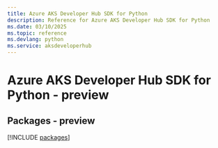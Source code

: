 ```yaml
---
title: Azure AKS Developer Hub SDK for Python
description: Reference for Azure AKS Developer Hub SDK for Python
ms.date: 03/10/2025
ms.topic: reference
ms.devlang: python
ms.service: aksdeveloperhub
---
```

# Azure AKS Developer Hub SDK for Python - preview
## Packages - preview
[!INCLUDE [packages](aks-developer-hub-index.md)]